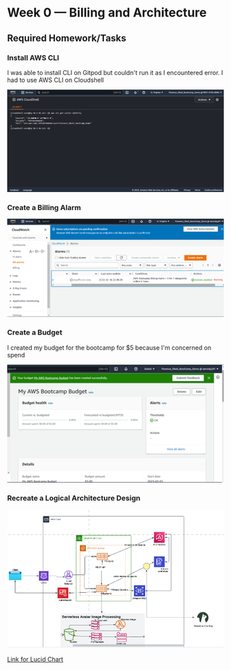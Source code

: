 # Week 0 — Billing and Architecture

## Required Homework/Tasks

### Install AWS CLI

I was able to install CLI on Gitpod but couldn't run it as I encountered error.
I had to use AWS CLI on Cloudshell

![Proof of AWS CLI on Cloudshell](assets/AWS%20CLI_CloudShell1.png)

### Create a Billing Alarm

![Proof of my billing alarm](assets/Billing%20alarm.png)


### Create a Budget
I created my budget for the bootcamp for $5 because I'm concerned on spend

![Proof of my budget](assets/Budget.png)


### Recreate a Logical Architecture Design

![Proofof my Logical Architecture Design](assets/Logical%20Architectural%20Diagram%20(2).png)


[Link for Lucid Chart](https://lucid.app/lucidchart/f100ecc4-9800-4dae-af2b-c35d6b99813c/edit?viewport_loc=-1354%2C-208%2C3369%2C1298%2C0_0&invitationId=inv_11155dd9-c32e-48d0-8798-3cc8dcdfa3e8)

